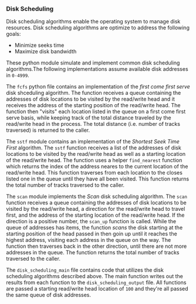 ### Disk Scheduling

Disk scheduling algorithms enable the operating system to manage disk resources. Disk scheduling algorithms are optimize to address the following goals:

- Minimize seeks time
- Maximize disk bandwidth

These python module simulate and implement common disk scheduling algorithms.The following implementations assume available disk addresses in `0-4999`.

The `fcfs` python file contains an implementation of the _first come first serve_ disk shceduling algorithm. The function receives a queue containing the addresses of disk locations to be visited by the read/write head and it receives the address of the starting position of the read/write head. The function then "visits" each location listed in the queue on a first come first serve basis, while keeping track of the total distance traveled by the read/write head in the process. The total distance (i.e. number of tracks traversed) is returned to the caller.

The `sstf` module contains an implementation of the _Shortest Seek Time First_ algorithm. The `sstf` function receives a list of the addresses of disk locations to be visited by the read/write head as well as a starting location of the read/write head. The function uses a helper `find_nearest` function which returns the index of the address neares to the current location of the read/write head. This function traverses from each location to the closes listed one in the queue until they have all been visited. This function returns the total number of tracks traversed to the caller.

The `scan` module implements the _Scan_ disk scheduling algorithm. The `scan` function receives a queue containing the addresses of disk locations to be visited by the read/write head, a direction for the read/write head to travel first, and the address of the starting location of the read/write head. If the direction is a positive number, the `scan_up` function is called. While the queue of addresses has items, the function _scans_ the disk starting at the starting position of the head passed in then goin up until it reaches the highest address, visiting each address in the queue on the way. The function then traverses back in the other direction, until there are not more addresses in the queue. The function returns the total number of tracks traversed to the caller.

The `disk_scheduling_main` file contains code that utilizes the disk scheduling algorithms described above. The main function writes out the results from each function to the `disk_scheduling_output` file. All functions are passed a starting read/write head location of `100` and they're all passed the same queue of disk addresses.
